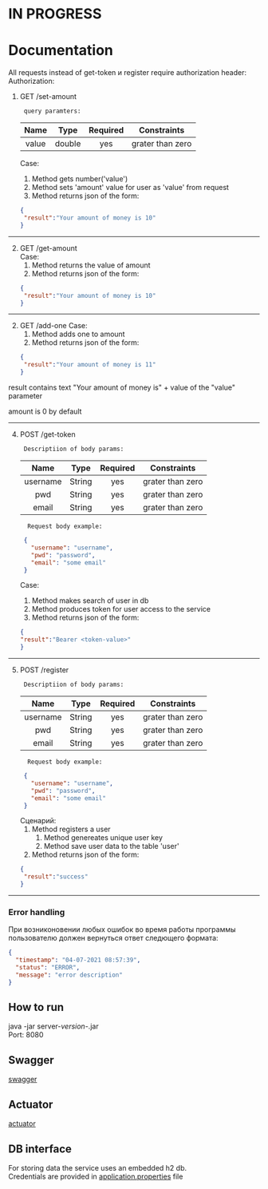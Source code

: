 [comment]: <> (//todo translate to english)
# IN PROGRESS
# Documentation

All requests instead of get-token и register require authorization header:
Authorization: <get-token result>

1. GET /set-amount  
   ```
    query paramters:
   ```
   | Name          | Type      | Required              | Constraints                  |
   | :-----------: |:---------:|:--------------------: |:----------------------------:|
   | value         | double    | yes                   | grater than zero                  |
   
   Case:  
   1. Method gets number('value')  
   2. Method sets 'amount' value for user as 'value' from request    
   3. Method returns json of the form:  
   ```json
   {  
    "result":"Your amount of money is 10"  
   }  
   ```  
---
2. GET /get-amount   
   Case:  
   1. Method returns the value of amount
   2. Method returns json of the form:
   ```json
   {
    "result":"Your amount of money is 10"
   }
   ```

---
2. GET /add-one 
   Case:  
   1. Method adds one to amount
   2. Method returns json of the form:
   ```json
   {
    "result":"Your amount of money is 11"
   }
   ```

result contains text "Your amount of money is" + value of the "value" parameter

amount is 0 by default   
   

---
4. POST /get-token
   ```
    Descriptiion of body params:
   ```
   | Name          | Type      | Required             | Constraints                  |
   | :-----------: |:---------:|:--------------------:|:----------------------------:|
   | username      | String    | yes                  | grater than zero             |
   | pwd           | String    | yes                  | grater than zero             |
   | email         | String    | yes                  | grater than zero             |
   ```
     Request body example:
   ```
   ```json
    {
      "username": "username",
      "pwd": "password",
      "email": "some email"
    }
   ```

   Case:
   1. Method makes search of user in db
   2. Method produces token for user access to the service
   3. Method returns json of the form:
   ```json
   {
   "result":"Bearer <token-value>"
   }
   ```

---

5. POST /register
   ```
    Descriptiion of body params:
   ```
   | Name          | Type      | Required             | Constraints                  |
   | :-----------: |:---------:|:--------------------:|:----------------------------:|
   | username      | String    | yes                  | grater than zero             |
   | pwd           | String    | yes                  | grater than zero             |
   | email         | String    | yes                  | grater than zero             |
   ```
     Request body example:
   ```
   ```json
    {
      "username": "username",
      "pwd": "password",
      "email": "some email"
    }
   ```
   Сценарий:
   1. Method registers a user
      1. Method genereates unique user key
      2. Method save user data to the table 'user'
   2. Method returns json of the form:
   ```json
   {
    "result":"success"
   }
   ```
---
### Error handling  
   При возниконовении любых ошибок во время работы программы пользователю должен вернуться ответ следющего формата:  
   ```json
   {
     "timestamp": "04-07-2021 08:57:39",
     "status": "ERROR",
     "message": "error description"
   }
   ```

## How to run
java -jar server-*version*-.jar  
Port: 8080

## Swagger

[swagger](http://localhost:8080/swagger-ui/index.html?configUrl=/v3/api-docs/swagger-config)

## Actuator

[actuator](http://localhost:8080/actuator)

## DB interface

For storing data the service uses an embedded h2 db.  
Credentials are provided in [application.properties](src/main/resources/application.properties) file
